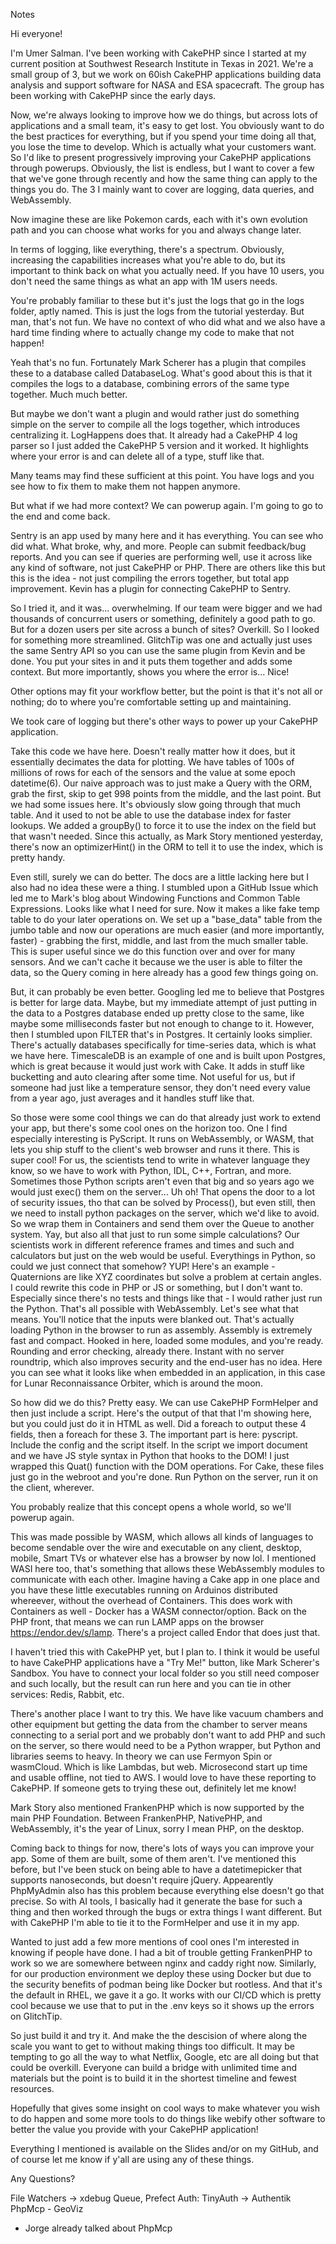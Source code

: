 Notes

Hi everyone! 

I'm Umer Salman. I've been working with CakePHP since I started at my current position at Southwest Research Institute in Texas in 2021. We're a small group of 3, but we work on 60ish CakePHP applications building data analysis and support software for NASA and ESA spacecraft. The group has been working with CakePHP since the early days. 

<!-- Change slide -->

Now, we're always looking to improve how we do things, but across lots of applications and a small team, it's easy to get lost. You obviously want to do the best practices for everything, but if you spend your time doing all that, you lose the time to develop. Which is actually what your customers want. 
So I'd like to present progressively improving your CakePHP applications through powerups. Obviously, the list is endless, but I want to cover a few that we've gone through recently and how the same thing can apply to the things you do. 
The 3 I mainly want to cover are logging, data queries, and WebAssembly. 

<!-- Change slide -->

Now imagine these are like Pokemon cards, each with it's own evolution path and you can choose what works for you and always change later.

In terms of logging, like everything, there's a spectrum.
Obviously, increasing the capabilities increases what you're able to do, but its important to think back on what you actually need. 
If you have 10 users, you don't need the same things as what an app with 1M users needs.

You're probably familiar to these but it's just the logs that go in the logs folder, aptly named. This is just the logs from the tutorial yesterday. But man, that's not fun. We have no context of who did what and we also have a hard time finding where to actually change my code to make that not happen!

<!-- Search for BookingsController -->

Yeah that's no fun.
Fortunately Mark Scherer has a plugin that compiles these to a database called DatabaseLog. What's good about this is that it compiles the logs to a database, combining errors of the same type together. Much much better.

But maybe we don't want a plugin and would rather just do something simple on the server to compile all the logs together, which introduces centralizing it. LogHappens does that. It already had a CakePHP 4 log parser so I just added the CakePHP 5 version and it worked. It highlights where your error is and can delete all of a type, stuff like that. 

Many teams may find these sufficient at this point. You have logs and you see how to fix them to make them not happen anymore. 

But what if we had more context? We can powerup again.
I'm going to go to the end and come back.

Sentry is an app used by many here and it has everything. You can see who did what. What broke, why, and more. People can submit feedback/bug reports. And you can see if queries are performing well, use it across like any kind of software, not just CakePHP or PHP. There are others like this but this is the idea - not just compiling the errors together, but total app improvement. Kevin has a plugin for connecting CakePHP to Sentry.

So I tried it, and it was... overwhelming. If our team were bigger and we had thousands of concurrent users or something, definitely a good path to go. But for a dozen users per site across a bunch of sites? Overkill.
So I looked for something more streamlined. GlitchTip was one and actually just uses the same Sentry API so you can use the same plugin from Kevin and be done. You put your sites in and it puts them together and adds some context. But more importantly, shows you where the error is... Nice!

Other options may fit your workflow better, but the point is that it's not all or nothing; do to where you're comfortable setting up and maintaining.

<!-- Slide change -->

We took care of logging but there's other ways to power up your CakePHP application.

Take this code we have here. Doesn't really matter how it does, but it essentially decimates the data for plotting. We have tables of 100s of millions of rows for each of the sensors and the value at some epoch datetime(6). Our naive approach was to just make a Query with the ORM, grab the first, skip to get 998 points from the middle, and the last point. But we had some issues here. It's obviously slow going through that much table. And it used to not be able to use the database index for faster lookups. We added a groupBy() to force it to use the index on the field but that wasn't needed. Since this actually, as Mark Story mentioned yesterday, there's now an optimizerHint() in the ORM to tell it to use the index, which is pretty handy.

Even still, surely we can do better. The docs are a little lacking here but I also had no idea these were a thing. I stumbled upon a GitHub Issue which led me to Mark's blog about Windowing Functions and Common Table Expressions. Looks like what I need for sure. Now it makes a like fake temp table to do your later operations on. We set up a "base_data" table from the jumbo table and now our operations are much easier (and more importantly, faster) - grabbing the first, middle, and last from the much smaller table. This is super useful since we do this function over and over for many sensors. And we can't cache it because we the user is able to filter the data, so the Query coming in here already has a good few things going on. 

But, it can probably be even better. Googling led me to believe that Postgres is better for large data. Maybe, but my immediate attempt of just putting in the data to a Postgres database ended up pretty close to the same, like maybe some milliseconds faster but not enough to change to it. However, then I stumbled upon FILTER that's in Postgres. It certainly looks simplier. There's actually databases specifically for time-series data, which is what we have here. TimescaleDB is an example of one and is built upon Postgres, which is great because it would just work with Cake. It adds in stuff like bucketting and auto clearing after some time. Not useful for us, but if someone had just like a temperature sensor, they don't need every value from a year ago, just averages and it handles stuff like that.

<!-- Change slide -->

So those were some cool things we can do that already just work to extend your app, but there's some cool ones on the horizon too. One I find especially interesting is PyScript. It runs on WebAssembly, or WASM, that lets you ship stuff to the client's web browser and runs it there. 
This is super cool! 
For us, the scientists tend to write in whatever language they know, so we have to work with Python, IDL, C++, Fortran, and more. Sometimes those Python scripts aren't even that big and so years ago we would just exec() them on the server... Uh oh! That opens the door to a lot of security issues, tho that can be solved by Process(), but even still, then we need to install python packages on the server, which we'd like to avoid. So we wrap them in Containers and send them over the Queue to another system. Yay, but also all that just to run some simple calculations? Our scientists work in different reference frames and times and such and calculators but just on the web would be useful. Everythings in Python, so could we just connect that somehow? YUP! Here's an example - Quaternions are like XYZ coordinates but solve a problem at certain angles. I could rewrite this code in PHP or JS or something, but I don't want to. Especially since there's no tests and things like that - I would rather just run the Python. That's all possible with WebAssembly. Let's see what that means. You'll notice that the inputs were blanked out. That's actually loading Python in the browser to run as assembly. Assembly is extremely fast and compact. Hooked in here, loaded some modules, and you're ready. 
Rounding and error checking, already there. Instant with no server roundtrip, which also improves security and the end-user has no idea.
Here you can see what it looks like when embedded in an application, in this case for Lunar Reconnaissance Orbiter, which is around the moon.

So how did we do this? Pretty easy. We can use CakePHP FormHelper and then just include a script.
Here's the output of that that I'm showing here, but you could just do it in HTML as well. Did a foreach to output these 4 fields, then a foreach for these 3.
The important part is here: pyscript.
Include the config and the script itself.
In the script we import document and we have JS style syntax in Python that hooks to the DOM!
I just wrapped this Quat() function with the DOM operations.
For Cake, these files just go in the webroot and you're done. Run Python on the server, run it on the client, wherever.

You probably realize that this concept opens a whole world, so we'll powerup again.

This was made possible by WASM, which allows all kinds of languages to become sendable over the wire and executable on any client, desktop, mobile, Smart TVs or whatever else has a browser by now lol.
I mentioned WASI here too, that's something that allows these WebAssembly modules to communicate with each other. Imagine having a Cake app in one place and you have these little executables running on Arduinos distributed whereever, without the overhead of Containers. This does work with Containers as well - Docker has a WASM connector/option.
Back on the PHP front, that means we can run LAMP apps on the browser https://endor.dev/s/lamp. There's a project called Endor that does just that.

<!-- Click in Endor -->

I haven't tried this with CakePHP yet, but I plan to. I think it would be useful to have CakePHP applications have a "Try Me!" button, like Mark Scherer's Sandbox.
You have to connect your local folder so you still need composer and such locally, but the result can run here and you can tie in other services: Redis, Rabbit, etc. 

There's another place I want to try this. We have like vacuum chambers and other equipment but getting the data from the chamber to server means connecting to a serial port and we probably don't want to add PHP and such on the server, so there would need to be a Python wrapper, but Python and libraries seems to heavy. In theory we can use Fermyon Spin or wasmCloud. Which is like Lambdas, but web. Microsecond start up time and usable offline, not tied to AWS.
I would love to have these reporting to CakePHP. If someone gets to trying these out, definitely let me know!

Mark Story also mentioned FrankenPHP which is now supported by the main PHP Foundation.
Between FrankenPHP, NativePHP, and WebAssembly, it's the year of Linux, sorry I mean PHP, on the desktop.

Coming back to things for now, there's lots of ways you can improve your app. Some of them are built, some of them aren't.
I've mentioned this before, but I've been stuck on being able to have a datetimepicker that supports nanoseconds, but doesn't require jQuery.
Appearently PhpMyAdmin also has this problem because everything else doesn't go that precise. So with AI tools, I basically had it generate the base for such a thing and then worked through the bugs or extra things I want different. But with CakePHP I'm able to tie it to the FormHelper and use it in my app.

Wanted to just add a few more mentions of cool ones I'm interested in knowing if people have done. I had a bit of trouble getting FrankenPHP to work so we are somewhere between nginx and caddy right now. Similarly, for our production environment we deploy these using Docker but due to the security benefits of podman being like Docker but rootless. And that it's the default in RHEL, we gave it a go. It works with our CI/CD which is pretty cool because we use that to put in the .env keys so it shows up the errors on GlitchTip.

So just build it and try it. And make the the descision of where along the scale you want to get to without making things too difficult.
It may be tempting to go all the way to what Netflix, Google, etc are all doing but that could be overkill. Everyone can build a bridge with unlimited time and materials but the point is to build it in the shortest timeline and fewest resources.

Hopefully that gives some insight on cool ways to make whatever you wish to do happen and some more tools to do things like webify other software to better the value you provide with your CakePHP application!

<!-- Change Slide -->

Everything I mentioned is available on the Slides and/or on my GitHub, and of course let me know if y'all are using any of these things. 

Any Questions?

<!-- Other -->

File Watchers -> xdebug
Queue, Prefect
Auth: TinyAuth -> Authentik
PhpMcp - GeoViz
- Jorge already talked about PhpMcp
